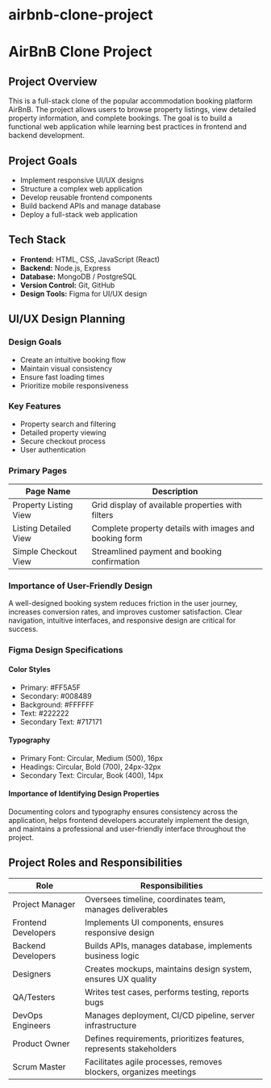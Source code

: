 # airbnb-clone-project
# AirBnB Clone Project

## Project Overview
This is a full-stack clone of the popular accommodation booking platform AirBnB. The project allows users to browse property listings, view detailed property information, and complete bookings. The goal is to build a functional web application while learning best practices in frontend and backend development.

## Project Goals
- Implement responsive UI/UX designs
- Structure a complex web application
- Develop reusable frontend components
- Build backend APIs and manage database
- Deploy a full-stack web application

## Tech Stack
- **Frontend:** HTML, CSS, JavaScript (React)
- **Backend:** Node.js, Express
- **Database:** MongoDB / PostgreSQL
- **Version Control:** Git, GitHub
- **Design Tools:** Figma for UI/UX design
## UI/UX Design Planning
### Design Goals
- Create an intuitive booking flow
- Maintain visual consistency
- Ensure fast loading times
- Prioritize mobile responsiveness
### Key Features
- Property search and filtering
- Detailed property viewing
- Secure checkout process
- User authentication
### Primary Pages

| Page Name               | Description |
|-------------------------|-------------|
| Property Listing View    | Grid display of available properties with filters |
| Listing Detailed View    | Complete property details with images and booking form |
| Simple Checkout View     | Streamlined payment and booking confirmation |

### Importance of User-Friendly Design
A well-designed booking system reduces friction in the user journey, increases conversion rates, and improves customer satisfaction. Clear navigation, intuitive interfaces, and responsive design are critical for success.

### Figma Design Specifications
#### Color Styles
- Primary: #FF5A5F
- Secondary: #008489
- Background: #FFFFFF
- Text: #222222
- Secondary Text: #717171
#### Typography
- Primary Font: Circular, Medium (500), 16px
- Headings: Circular, Bold (700), 24px-32px
- Secondary Text: Circular, Book (400), 14px
#### Importance of Identifying Design Properties
Documenting colors and typography ensures consistency across the application, helps frontend developers accurately implement the design, and maintains a professional and user-friendly interface throughout the project.
## Project Roles and Responsibilities 
|Role                 | Responsibilities
|---------------------|------------------------------------------------------          
| Project Manager     |Oversees timeline, coordinates team, manages deliverables
| Frontend Developers |Implements UI components, ensures responsive design
| Backend Developers  |Builds APIs, manages database, implements business logic
| Designers           |Creates mockups, maintains design system, ensures UX quality
| QA/Testers          |Writes test cases, performs testing, reports bugs
| DevOps Engineers    |Manages deployment, CI/CD pipeline, server infrastructure
| Product Owner       |Defines requirements, prioritizes features, represents stakeholders
| Scrum Master        |Facilitates agile processes, removes blockers, organizes meetings

 
